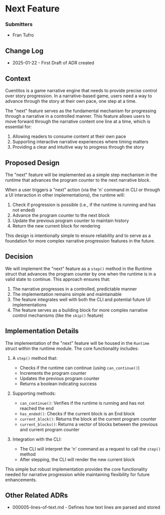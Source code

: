 # Next Feature

### Submitters

- Fran Tufro

## Change Log

- 2025-01-22 - First Draft of ADR created

## Context

Cuentitos is a game narrative engine that needs to provide precise control over story progression. In a narrative-based game, users need a way to advance through the story at their own pace, one step at a time.

The "next" feature serves as the fundamental mechanism for progressing through a narrative in a controlled manner. This feature allows users to move forward through the narrative content one line at a time, which is essential for:

1. Allowing readers to consume content at their own pace
2. Supporting interactive narrative experiences where timing matters
3. Providing a clear and intuitive way to progress through the story

## Proposed Design

The "next" feature will be implemented as a simple step mechanism in the runtime that advances the program counter to the next narrative block.

When a user triggers a "next" action (via the 'n' command in CLI or through a UI interaction in other implementations), the runtime will:

1. Check if progression is possible (i.e., if the runtime is running and has not ended)
2. Advance the program counter to the next block
3. Update the previous program counter to maintain history
4. Return the new current block for rendering

This design is intentionally simple to ensure reliability and to serve as a foundation for more complex narrative progression features in the future.

## Decision

We will implement the "next" feature as a `step()` method in the Runtime struct that advances the program counter by one when the runtime is in a valid state to continue. This approach ensures that:

1. The narrative progresses in a controlled, predictable manner
2. The implementation remains simple and maintainable
3. The feature integrates well with both the CLI and potential future UI implementations
4. The feature serves as a building block for more complex narrative control mechanisms (like the `skip()` feature)

## Implementation Details

The implementation of the "next" feature will be housed in the `Runtime` struct within the runtime module. The core functionality includes:

1. A `step()` method that:
   - Checks if the runtime can continue (using `can_continue()`)
   - Increments the program counter
   - Updates the previous program counter
   - Returns a boolean indicating success

2. Supporting methods:
   - `can_continue()`: Verifies if the runtime is running and has not reached the end
   - `has_ended()`: Checks if the current block is an End block
   - `current_block()`: Returns the block at the current program counter
   - `current_blocks()`: Returns a vector of blocks between the previous and current program counter

3. Integration with the CLI:
   - The CLI will interpret the 'n' command as a request to call the `step()` method
   - After stepping, the CLI will render the new current block

This simple but robust implementation provides the core functionality needed for narrative progression while maintaining flexibility for future enhancements.

## Other Related ADRs

- 000005-lines-of-text.md - Defines how text lines are parsed and stored